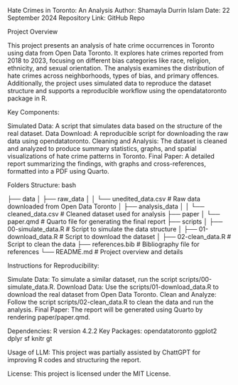 Hate Crimes in Toronto: An Analysis
Author: Shamayla Durrin Islam
Date: 22 September 2024
Repository Link: GitHub Repo

Project Overview

This project presents an analysis of hate crime occurrences in Toronto using data from Open Data Toronto. It explores hate crimes reported from 2018 to 2023, focusing on different bias categories like race, religion, ethnicity, and sexual orientation. The analysis examines the distribution of hate crimes across neighborhoods, types of bias, and primary offences. Additionally, the project uses simulated data to reproduce the dataset structure and supports a reproducible workflow using the opendatatoronto package in R.

Key Components:

Simulated Data: A script that simulates data based on the structure of the real dataset.
Data Download: A reproducible script for downloading the raw data using opendatatoronto.
Cleaning and Analysis: The dataset is cleaned and analyzed to produce summary statistics, graphs, and spatial visualizations of hate crime patterns in Toronto.
Final Paper: A detailed report summarizing the findings, with graphs and cross-references, formatted into a PDF using Quarto.


Folders Structure:
bash

├── data
│   ├── raw_data
│   │   └── unedited_data.csv   # Raw data downloaded from Open Data Toronto
│   ├── analysis_data
│   │   └── cleaned_data.csv    # Cleaned dataset used for analysis
├── paper
│   └── paper.qmd               # Quarto file for generating the final report
├── scripts
│   ├── 00-simulate_data.R      # Script to simulate the data structure
│   ├── 01-download_data.R      # Script to download the dataset
│   ├── 02-clean_data.R         # Script to clean the data
├── references.bib              # Bibliography file for references
└── README.md                   # Project overview and details

Instructions for Reproducibility:

Simulate Data: To simulate a similar dataset, run the script scripts/00-simulate_data.R.
Download Data: Use the scripts/01-download_data.R to download the real dataset from Open Data Toronto.
Clean and Analyze: Follow the script scripts/02-clean_data.R to clean the data and run the analysis.
Final Paper: The report will be generated using Quarto by rendering paper/paper.qmd.

Dependencies:
R version 4.2.2
Key Packages:
opendatatoronto
ggplot2
dplyr
sf
knitr
gt

Usage of LLM:
This project was partially assisted by ChattGPT for improving R codes and structuring the report. 

License:
This project is licensed under the MIT License.


